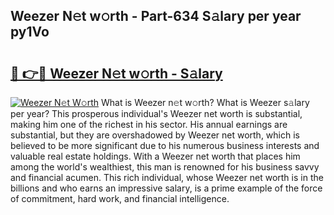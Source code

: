 ## Weezer N𝚎t w𝚘rth - Part-634 S𝚊lary per year py1Vo

# <h2><a href="http://gc3rdfm.nevu.top/?p=Weezer">🔗 👉🔴 Weezer N𝚎t w𝚘rth - S𝚊lary</a></h2>

[![Weezer N𝚎t W𝚘rth](https://i.imgur.com/Oavwk0R.jpeg)](http://gc3rdfm.nevu.top/?p=Weezer)
What is Weezer n𝚎t w𝚘rth? What is Weezer s𝚊lary per year?
This prosperous individual's Weezer net worth is substantial, making him one of the richest in his sector. His annual earnings are substantial, but they are overshadowed by Weezer net worth, which is believed to be more significant due to his numerous business interests and valuable real estate holdings. With a Weezer net worth that places him among the world's wealthiest, this man is renowned for his business savvy and financial acumen. This rich individual, whose Weezer net worth is in the billions and who earns an impressive salary, is a prime example of the force of commitment, hard work, and financial intelligence.
